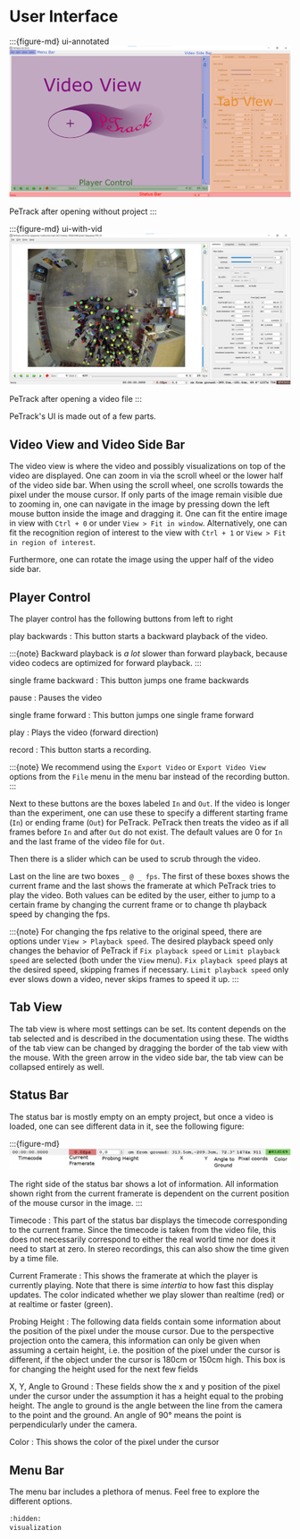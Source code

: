 # User Interface

:::{figure-md} ui-annotated
![annotated user interface](images/user_interface_empty.png)

PeTrack after opening without project
:::

:::{figure-md} ui-with-vid
![ui after loading video](images/petrack_ui_with_video.png)

PeTrack after opening a video file
:::

PeTrack's UI is made out of a few parts.

## Video View and Video Side Bar

The video view is where the video and possibly visualizations on top of the video are displayed. One can zoom in via the scroll wheel or the lower half of the video side bar. When using the scroll wheel, one scrolls towards the pixel under the mouse cursor. If only parts of the image remain visible due to zooming in, one can navigate in the image by pressing down the left mouse button inside the image and dragging it. One can fit the entire image in view with `Ctrl + 0` or under `View > Fit in window`. Alternatively, one can fit the recognition region of interest to the view with `Ctrl + 1` or `View > Fit in region of interest`.

Furthermore, one can rotate the image using the upper half of the video side bar.

## Player Control

The player control has the following buttons from left to right

play backwards
: This button starts a backward playback of the video. 

:::{note}
Backward playback is *a lot* slower than forward playback, because video codecs are optimized for forward playback.
:::

single frame backward
: This button jumps one frame backwards

pause
: Pauses the video

single frame forward
: This button jumps one single frame forward

play
: Plays the video (forward direction)

record
: This button starts a recording. 

:::{note}
We recommend using the `Export Video` or `Export Video View` options from the `File` menu in the menu bar instead of the recording button.
:::

Next to these buttons are the boxes labeled `In` and `Out`. If the video is longer than the experiment, one can use these to specify a different starting frame (`In`) or ending frame (`Out`) for PeTrack. PeTrack then treats the video as if all frames before `In` and after `Out` do not exist. The default values are 0 for `In` and the last frame of the video file for `Out`.

Then there is a slider which can be used to scrub through the video.

Last on the line are two boxes `_ @ _ fps`. The first of these boxes shows the current frame and the last shows the framerate at which PeTrack tries to play the video. Both values can be edited by the user, either to jump to a certain frame by changing the current frame or to change th playback speed by changing the fps.

:::{note}
For changing the fps relative to the original speed, there are options under `View > Playback speed`. The desired playback speed only changes the behavior of PeTrack if `Fix playback speed` or `Limit playback speed` are selected (both under the `View` menu).
`Fix playback speed` plays at the desired speed, skipping frames if necessary. `Limit playback speed` only ever slows down a video, never skips frames to speed it up.
:::


## Tab View

The tab view is where most settings can be set. Its content depends on the tab selected and is described in the documentation using these. The widths of the tab view can be changed by dragging the border of the tab view with the mouse. With the green arrow in the video side bar, the tab view can be collapsed entirely as well.

## Status Bar

The status bar is mostly empty on an empty project, but once a video is loaded, one can see different data in it, see the following figure:

:::{figure-md}
![status bar](images/status_bar2.png)

The right side of the status bar shows a lot of information. All information
shown right from the current framerate is dependent on the current position of
the mouse cursor in the image.
:::

Timecode
: This part of the status bar displays the timecode corresponding to the current frame. Since the timecode is taken from the video file, this does not necessarily correspond to either the real world time nor does it need to start at zero. In stereo recordings, this can also show the time given by a time file.

Current Framerate
: This shows the framerate at which the player is currently playing. Note that there is sime *intertia* to how fast this display updates. The color indicated whether we play slower than realtime (red) or at realtime or faster (green).

Probing Height
: The following data fields contain some information about the position of the pixel under the mouse cursor. Due to the perspective projection onto the camera, this information can only be given when assuming a certain height, i.e. the position of the pixel under the cursor is different, if the object under the cursor is 180cm or 150cm high. This box is for changing the height used for the next few fields

X, Y, Angle to Ground
: These fields show the x and y position of the pixel under the cursor under the assumption it has a height equal to the probing height. The angle to ground is the angle between the line from the camera to the point and the ground. An angle of 90° means the point is perpendicularly under the camera.

Color
: This shows the color of the pixel under the cursor

## Menu Bar

The menu bar includes a plethora of menus. Feel free to explore the different options.


```{toctree}
:hidden:
visualization
```